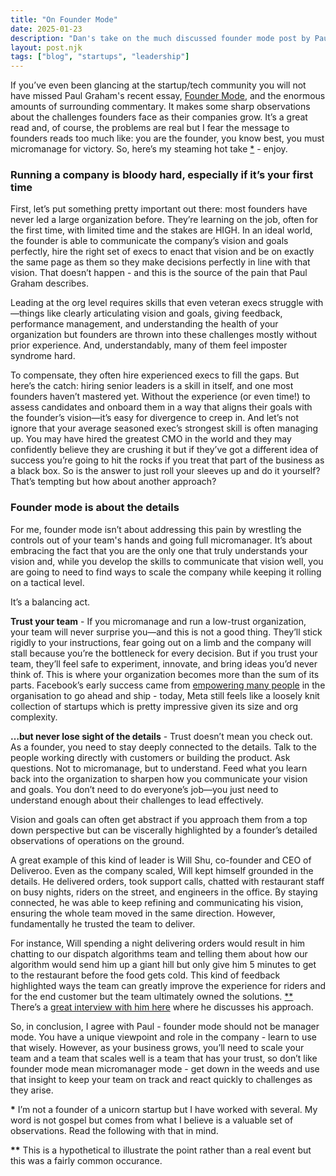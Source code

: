 ```yaml
---
title: "On Founder Mode"
date: 2025-01-23
description: "Dan's take on the much discussed founder mode post by Paul Graham"
layout: post.njk
tags: ["blog", "startups", "leadership"]
---
```

If you’ve even been glancing at the startup/tech community you will not have missed Paul Graham's recent essay, [Founder Mode](https://paulgraham.com/foundermode.html), and the enormous amounts of surrounding commentary. It makes some sharp observations about the challenges founders face as their companies grow. It’s a great read and, of course, the problems are real but I fear the message to founders reads too much like: you are the founder, you know best, you must micromanage for victory. So, here’s my steaming hot take <a href="#founder-note1">*</a> - enjoy.

### Running a company is bloody hard, especially if it’s your first time

First, let’s put something pretty important out there: most founders have never led a large organization before. They’re learning on the job, often for the first time, with limited time and the stakes are HIGH. In an ideal world, the founder is able to communicate the company’s vision and goals perfectly, hire the right set of execs to enact that vision and be on exactly the same page as them so they make decisions perfectly in line with that vision.  That doesn’t happen - and this is the source of the pain that Paul Graham describes.

Leading at the org level requires skills that even veteran execs struggle with—things like clearly articulating vision and goals, giving feedback, performance management, and understanding the health of your organization but founders are thrown into these challenges mostly without prior experience. And, understandably, many of them feel imposter syndrome hard.

To compensate, they often hire experienced execs to fill the gaps. But here’s the catch: hiring senior leaders is a skill in itself, and one most founders haven’t mastered yet. Without the experience (or even time!) to assess candidates and onboard them in a way that aligns their goals with the founder’s vision—it’s easy for divergence to creep in. And let’s not ignore that your average seasoned exec’s strongest skill is often managing up.  You may have hired the greatest CMO in the world and they may confidently believe they are crushing it but if they’ve got a different idea of success you’re going to hit the rocks if you treat that part of the business as a black box. So is the answer to just roll your sleeves up and do it yourself? That’s tempting but how about another approach?

### Founder mode is about the details

For me, founder mode isn’t about addressing this pain by wrestling the controls out of your team's hands and going full micromanager. It’s about embracing the fact that you are the only one that truly understands your vision and, while you develop the skills to communicate that vision well, you are going to need to find ways to scale the company while keeping it rolling on a tactical level. 

It’s a balancing act.

**Trust your team** - If you micromanage and run a low-trust organization, your team will never surprise you—and this is not a good thing. They’ll stick rigidly to your instructions, fear going out on a limb and the company will stall because you’re the bottleneck for every decision. But if you trust your team, they’ll feel safe to experiment, innovate, and bring ideas you’d never think of. This is where your organization becomes more than the sum of its parts. Facebook’s early success came from [empowering many people](https://panmore.com/facebook-inc-organizational-culture-characteristics-analysis?utm_source=chatgpt.com) in the organisation to go ahead and ship - today, Meta still feels like a loosely knit collection of startups which is pretty impressive given its size and org complexity.

**…but never lose sight of the details** - Trust doesn’t mean you check out. As a founder, you need to stay deeply connected to the details. Talk to the people working directly with customers or building the product. Ask questions. Not to micromanage, but to understand. Feed what you learn back into the organization to sharpen how you communicate your vision and goals. You don’t need to do everyone’s job—you just need to understand enough about their challenges to lead effectively.

Vision and goals can often get abstract if you approach them from a top down perspective but can be viscerally highlighted by a founder’s detailed observations of operations on the ground.

A great example of this kind of leader is Will Shu, co-founder and CEO of Deliveroo. Even as the company scaled, Will kept himself grounded in the details. He delivered orders, took support calls, chatted with restaurant staff on busy nights, riders on the street, and engineers in the office. By staying connected, he was able to keep refining and communicating his vision, ensuring the whole team moved in the same direction.  However, fundamentally he trusted the team to deliver.

For instance, Will spending a night delivering orders would result in him chatting to our dispatch algorithms team and telling them about how our algorithm would send him up a giant hill but only give him 5 minutes to get to the restaurant before the food gets cold.  This kind of feedback highlighted ways the team can greatly improve the experience for riders and for the end customer but the team ultimately owned the solutions. <a href="#founder-note2">**</a>  There’s a [great interview with him here](https://open.spotify.com/episode/5GhyBGyhK8LPuwdW4z40E2) where he discusses his approach.

So, in conclusion, I agree with Paul - founder mode should not be manager mode.  You have a unique viewpoint and role in the company - learn to use that wisely.  However, as your business grows, you’ll need to scale your team and a team that scales well is a team that has your trust, so don’t like founder mode mean micromanager mode - get down in the weeds and use that insight to keep your team on track and react quickly to challenges as they arise.

<span id="founder-note1"><strong>*</strong></span> I’m not a founder of a unicorn startup but I have worked with several. My word is not gospel but comes from what I believe is a valuable set of observations.  Read the following with that in mind.

<span id="founder-note2"><strong>**</strong></span> This is a hypothetical to illustrate the point rather than a real event but this was a fairly common occurance.
